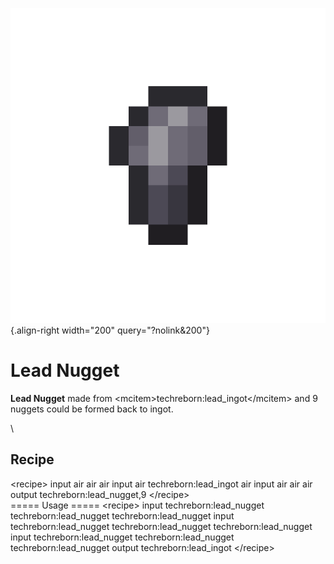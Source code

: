 ![lead_nugget.png](/media/mods/techreborn/lead_nugget.png){.align-right width="200" query="?nolink&200"}

# Lead Nugget

**Lead Nugget** made from \<mcitem\>techreborn:lead_ingot\</mcitem\> and 9 nuggets could be formed back to ingot.

\

## Recipe

\<recipe\> input air air air input air techreborn:lead_ingot air input air air air output techreborn:lead_nugget,9 \</recipe\>\
===== Usage ===== \<recipe\> input techreborn:lead_nugget techreborn:lead_nugget techreborn:lead_nugget input techreborn:lead_nugget techreborn:lead_nugget techreborn:lead_nugget input techreborn:lead_nugget techreborn:lead_nugget techreborn:lead_nugget output techreborn:lead_ingot \</recipe\>
